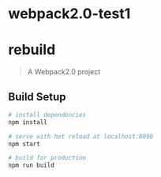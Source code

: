 # webpack2.0-test1
# rebuild

> A Webpack2.0 project

## Build Setup

``` bash
# install dependencies
npm install

# serve with hot reload at localhost:8090
npm start

# build for production
npm run build
```
